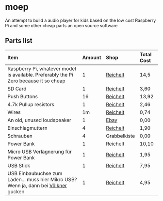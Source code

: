 # moep
An attempt to build a audio player for kids based on the low cost Raspberry Pi and some other cheap parts an open source software

## Parts list
| Item                                                                            |    Amount     | Shop      |   Total  Cost        |
|:------------- |:------------- |:-----|:-----|
| Raspberry Pi, whatever model is available. Preferably the Pi Zero because it so cheap | 1       |  [Reichelt](https://www.reichelt.de/RASP-PI-ZERO/3/index.html?&ACTION=3&LA=446&ARTICLE=162609&artnr=RASP+PI+ZERO&SEARCH=pi+zero)          | 14,5              |
| SD Card                                                                               | 1       |[Reichelt](https://www.reichelt.de/SD-Karten-Micro-/INTENSO-3413460/3/index.html?&ACTION=3&LA=2&ARTICLE=126586&GROUPID=4802&artnr=INTENSO+3413460)        | 3,60     |
| Push Buttons                                                                       | 16       |[Reichelt](https://www.reichelt.de/Drucktaster-Druckschalter/MS-131-RT/3/index.html?&ACTION=3&LA=2&ARTICLE=13136&GROUPID=3277&artnr=MS+131+RT)        | 13,92     |
| 4.7k Pullup resistors                                                              | 1       |[Reichelt](https://www.reichelt.de/1W-5-1-0-k-Ohm-820-k-Ohm/1W-10K/3/index.html?&ACTION=3&LA=2&ARTICLE=1779&GROUPID=6515&artnr=1W+10K)        | 2,46     |
| Wires                                                                                 | 1m      |[Reichelt](https://www.reichelt.de/LITZE-RT/3/index.html?&ACTION=3&LA=446&ARTICLE=10297&artnr=LITZE+RT&SEARCH=draht)        |      0,74  |
| An old, unused loudspeaker                                                            | 1       | [Ebay](http://www.ebay.de/sch/i.html?_from=R40&_sacat=0&LH_ItemCondition=3000&_mPrRngCbx=1&_udlo=0&_udhi=15&_nkw=lautsprecher&_sop=15)       |  0,00      |
| Einschlagmuttern                                                                      | 4       | [Reichelt](https://www.reichelt.de/Einschlagmuttern/SKEM-M8-4/3/index.html?&ACTION=3&LA=2&ARTICLE=65834&GROUPID=2765&artnr=SKEM+M8-4&SEARCH=Einschlagmuttern)        |  1,90      |
|Schrauben  | 4 | Grabbelkiste | 0,00 |
|Power Bank | 1 | [Reichelt](https://www.reichelt.de/LITZE-RT/3/index.html?&ACTION=3&LA=446&ARTICLE=10297&artnr=LITZE+RT&SEARCH=draht) | 10,10 |
|Micro USB Verlägnerung für Power Bank | 1 | [Reichelt](https://www.reichelt.de/DELOCK-83567/3/index.html?&ACTION=3&LA=446&ARTICLE=154180&artnr=DELOCK+83567&SEARCH=micro+usb+verl%E4ngerung) | 1,95 | 
|USB Stick | 1 | [Reichelt](https://www.reichelt.de/USB-Sticks/INTENSO-3521482/3/index.html?&ACTION=3&LA=2&ARTICLE=126579&GROUPID=4798&artnr=INTENSO+3521482&SEARCH=USB+STICK) | 7,95 | 
|USB Einbaubuchse zum Laden... muss hier Mikro USB? Wenn ja, dann bei [Völkner](https://www.google.com/search?q=micro+usb+einbaubuchse&num=50&client=ubuntu&hs=G6R&channel=fs&tbm=isch&tbo=u&source=univ&sa=X&ved=0ahUKEwiT57b13LrJAhUBRg8KHVidBUAQsAQIQQ&biw=1600&bih=783#imgrc=41ZuH-PlmpT1OM%3A) gucken | 1 | [Reichelt](https://www.reichelt.de/?ARTICLE=63200&PROVID=2788&wt_mc=amc141526782519998&gclid=CjwKEAiAp_WyBRD37bGB_ZO9qAYSJAA72Ikgr4U6eCZOYUHfec36b8NABRVWskuhGlsWBaMMMufpfRoC8IXw_wcB) | 4,95 |


